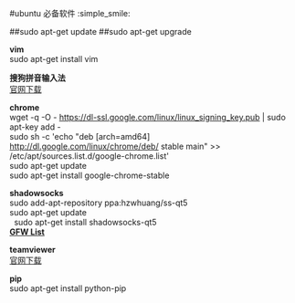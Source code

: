#ubuntu 必备软件 :simple_smile:

##sudo apt-get update
##sudo apt-get upgrade

**vim**<br/> 
    sudo apt-get install vim <br/>

**搜狗拼音输入法**<br/>
[官网下载](http://pinyin.sogou.com/)<br/>

**chrome**<br/>
    wget -q -O - https://dl-ssl.google.com/linux/linux_signing_key.pub | sudo apt-key add -<br/>
    sudo sh -c 'echo "deb [arch=amd64] http://dl.google.com/linux/chrome/deb/ stable main" >> /etc/apt/sources.list.d/google-chrome.list'<br/>
    sudo apt-get update<br/> 
    sudo apt-get install google-chrome-stable<br/>

**shadowsocks**<br/> 
    sudo add-apt-repository ppa:hzwhuang/ss-qt5<br/>
    sudo apt-get update<br/>
    sudo apt-get install shadowsocks-qt5<br/>
[**GFW List**](https://github.com/FelisCatus/SwitchyOmega/wiki/GFWList)<br/>


**teamviewer**<br/>
[官网下载](https://www.teamviewer.com/zhCN/)<br/>

**pip**<br/>
    sudo apt-get install python-pip <br/>
